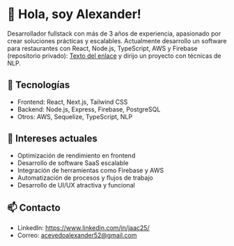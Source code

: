 # 👋 Hola, soy Alexander!
Desarrollador fullstack con más de 3 años de experiencia, apasionado por crear soluciones prácticas y escalables. Actualmente desarrollo un software para restaurantes con React, Node.js, TypeScript, AWS y Firebase (repositorio privado): <a href="https://alegriia.com" target="_blank">Texto del enlace</a> y dirijo un proyecto con técnicas de NLP.

## 🚀 Tecnologías
- Frontend: React, Next.js, Tailwind CSS
- Backend: Node.js, Express, Firebase, PostgreSQL
- Otros: AWS, Sequelize, TypeScript, NLP

## 🧠 Intereses actuales
- Optimización de rendimiento en frontend
- Desarrollo de software SaaS escalable
- Integración de herramientas como Firebase y AWS
- Automatización de procesos y flujos de trabajo
- Desarrollo de UI/UX atractiva y funcional

## 📫 Contacto
- LinkedIn: https://www.linkedin.com/in/jaac25/
- Correo: acevedoalexander52@gmail.com
